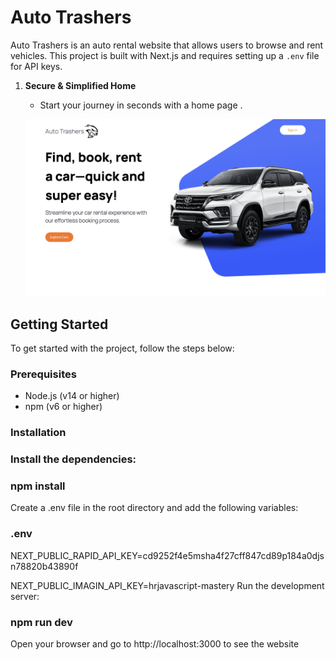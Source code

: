 # Auto Trashers

Auto Trashers is an auto rental website that allows users to browse and rent vehicles. This project is built with Next.js and requires setting up a `.env` file for API keys.

1. **Secure & Simplified Home**
   - Start your journey in seconds with a home page .

   ![Home](/auto_trasher.png)
   

## Getting Started

To get started with the project, follow the steps below:

### Prerequisites

- Node.js (v14 or higher)
- npm (v6 or higher)

### Installation

### Install the dependencies:

### npm install
Create a .env file in the root directory and add the following variables:

### .env

NEXT_PUBLIC_RAPID_API_KEY=cd9252f4e5msha4f27cff847cd89p184a0djsn78820b43890f

NEXT_PUBLIC_IMAGIN_API_KEY=hrjavascript-mastery
Run the development server:

### npm run dev
Open your browser and go to http://localhost:3000 to see the website
